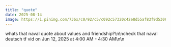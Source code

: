 ```yaml
---
title: "quote"
date: 2025-08-14
image: https://i.pinimg.com/736x/c0/92/c5/c092c57320c42e8d55af83f9d5306314.jpg
---
```


whats that naval quote about values and friendship?\n\ncheck that naval deutsch tf vid on Jun 12, 2025 at 4:00 AM - 4:30 AM\n\n